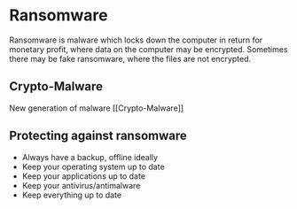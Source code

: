 # Ransomware
Ransomware is malware which locks down the computer in return for monetary profit, where data on the computer may be encrypted. Sometimes there may be fake ransomware, where the files are not encrypted.

## Crypto-Malware
New generation of malware
[[Crypto-Malware]]


## Protecting against ransomware
- Always have a backup, offline ideally
- Keep your operating system up to date
- Keep your applications up to date
- Keep your antivirus/antimalware
- Keep everything up to date
